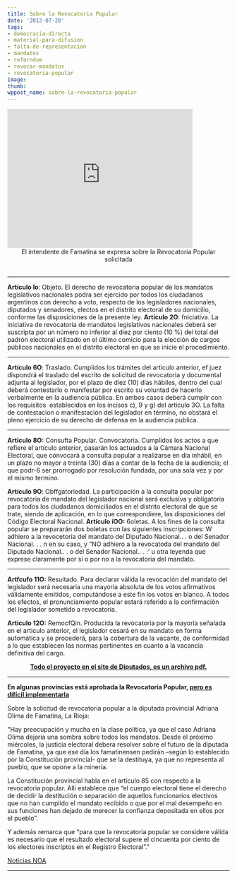 ```yaml
---
title: Sobre la Revocatoria Popular
date: '2012-07-20'
tags:
- democracia-directa
- material-para-difusion
- falta-de-representacion
- mandatos
- referndum
- revocar-mandatos
- revocatoria-popular
image: 
thumb: 
wppost_name: sobre-la-revocatoria-popular
---
```


<iframe src="http://www.youtube.com/embed/4jQF30Veci8" frameborder="0" width="420" height="315"></iframe>

<center>El intendente de Famatina se expresa sobre la Revocatoria Popular solicitada</center>&nbsp;

<hr />

<strong>Artículo lo</strong>: Objeto. El derecho de revocatoria popular de los mandatos legislativos nacionales podra ser ejercido por todos los ciudadanos argentinos con derecho a voto, respecto de los legisladores nacionales, diputados y senadores, electos en el distrito electoral de su domicilio, conforme las disposiciones de la presente ley.
<strong>Artículo 2O</strong>: fniciativa. La iniciativa de revocatoria de mandatos legislativos nacionales deberá ser suscripta por un número no inferior al diez por ciento (10 %) del total del padrón electoral utilizado en el último comicio para la elección de cargos públicos nacionales en el distrito electoral en que se inicie el procedimíento.

<hr />

<strong>Artículo 6O</strong>: Traslado. Cumplidos los trámites del artículo anterior, ef juez dispondrá el traslado del escrito de solicitud de revocatoria y documental adjunta al legislador, por el plazo de diez (10) días hábiles, dentro del cual deberá contestarlo o manifestar por escrito su voluntad de hacerlo verbalmente en la audiencia pública. En ambos casos deberá cumplir con los requisitos  establecidos en los incisos c), 9 y g) del articulo 3O. La falta de contestacion o manifestación del legislador en término, no
obstará el pleno ejercicio de su derecho de defensa en la audiencia publica.

<hr />

<strong>Artículo 8O:</strong> Consufta Popular. Convocatoria. Cumplidos los actos a que refiere el artículo anterior, pasarán los actuados a la Cámara Nacional Electoral, que convocará a consulta popular a realizarse en día inhábil, en un plazo no mayor a treinta (30) días a contar de la fecha de la audiencia; el que podr-6 ser prorrogado por resolución fundada, por una sola vez y por el mismo termino.
<strong></strong>

<strong>Artículo 9O</strong>: Obffgatoríedad. La participación a la consulta popular por revocatoria de mandato del legislador nacional será exclusiva y obligatoria para todos los ciudadanos domiciliados en el distrito electoral de que se trate, siendo de aplicación, en lo que correspondiere, las disposiciones del Código Electoral Nacional.
<strong>Artículo íOO:</strong> 6oletas. A los fines de la consulta popular se prepararán dos boletas con las siguientes inscripciones: W adhiero a la revocetoria del mandato del Dipufado Nacional.. . o del Senador Nacional. . . n en su caso, y “NO adhiero a la revocatoda del mandato del Díputado Nacional.. . o del Senador Nacional.. . :’ u otra leyenda que exprese claramente por sí o por no a la revocatoria del mandato.

<hr />

<strong>Artfcufo 11O:</strong> Resuitado. Para declarar válida la revocación del mandato del legislador será necesaria una mayoría absoluta de los votos afirmativos válidamente emitidos, computándose a este fin los votos en blanco. A todos los efectos, el pronunciamiento popular estará referido a la confirmación del legislador sometido a revocatoria.

<strong>Artículo 12O:</strong> RemocfQin. Producida la revocatoria por la mayoría señalada en el articulo anterior, el legislador cesará en su mandato en forma automática y se procederá, para la cobertura de la vacante, de conformidad a lo que establecen las normas pertinentes en cuanto a la vacancia definitiva del cargo.
<p style="text-align: center;"><strong><a href="http://www1.hcdn.gov.ar/dependencias/dsecretaria/periodo2002/PDF2002/TP2002/05julio2002/tp083/3794-D-02.pdf" target="_blank">Todo el proyecto en el site de Diputados, es un archivo pdf.</a></strong></p>


<hr />

<strong>En algunas provincias está aprobada la Revocatoria Popular, <a href="http://174.120.148.254/~araucodi/index.php/noticias/93-destacados/361-rechazan-iniciar-proceso-de-revocatoria-popular-contra-adriana-olima" target="_blank">pero es difícil implementarla</a></strong>

Sobre la solicitud de revocatoria popular a la diputada provincial Adriana Olima de Famatina, La Rioja:

"Hay preocupación y mucha en la clase política, ya que el caso Adriana Olima dejaría una sombra sobre todos los mandatos. Desde el próximo miércoles, la justicia electoral deberá resolver sobre el futuro de la diputada de Famatina, ya que ese día los famatinensen pedirán –según lo establecido por la Constitución provincial- que se la destituya, ya que no representa al pueblo, que se opone a la minería.

La Constitución provincial habla en el artículo 85 con respecto a la revocatoria popular. Allí establece que “el cuerpo electoral tiene el derecho de decidir la destitución o separación de aquellos funcionarios electivos que no han cumplido el mandato recibido o que por el mal desempeño en sus funciones han dejado de merecer la confianza depositada en ellos por el pueblo”.

Y además remarca que “para que la revocatoria popular se considere válida es necesario que el resultado electoral supere el cincuenta por ciento de los electores inscriptos en el Registro Electoral”."

<a href="http://www.noticiasnoa.com.ar/newnoa/index.php?option=com_content&amp;view=article&amp;id=19562:la-revocatoria-popular-una-preocupacion-de-la-clase-politica" target="_blank">Noticias NOA</a>

<hr />

&nbsp;
